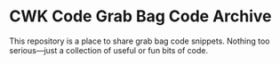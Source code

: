 # CWK Code Grab Bag Code Archive

This repository is a place to share grab bag code snippets. Nothing too serious—just a collection of useful or fun bits of code.